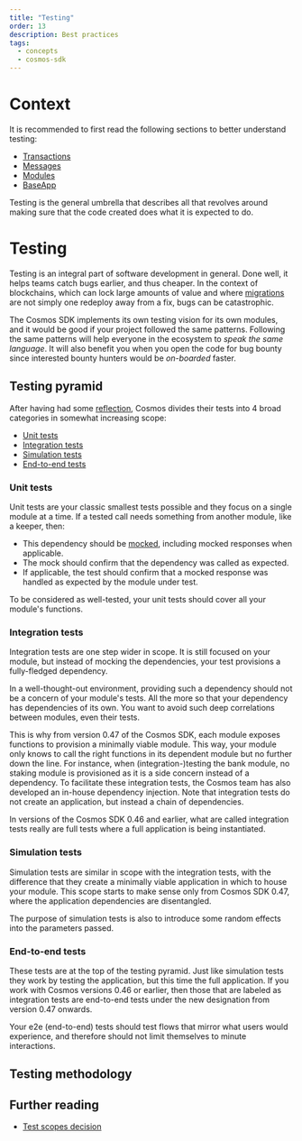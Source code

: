 ```yaml
---
title: "Testing"
order: 13
description: Best practices
tags: 
  - concepts
  - cosmos-sdk
---
```


# Context

<HighlightBox type="prerequisite">

It is recommended to first read the following sections to better understand testing:

* [Transactions](./3-transactions.md)
* [Messages](./4-messages.md)
* [Modules](./5-modules.md)
* [BaseApp](./8-base-app.md)

</HighlightBox>

<HighlightBox type="learning">

Testing is the general umbrella that describes all that revolves around making sure that the code created does what it is expected to do.

</HighlightBox>

# Testing

Testing is an integral part of software development in general. Done well, it helps teams catch bugs earlier, and thus cheaper. In the context of blockchains, which can lock large amounts of value and where [migrations](./12-migrations.md) are not simply one redeploy away from a fix, bugs can be catastrophic.

The Cosmos SDK implements its own testing vision for its own modules, and it would be good if your project followed the same patterns. Following the same patterns will help everyone in the ecosystem to _speak the same language_. It will also benefit you when you open the code for bug bounty since interested bounty hunters would be _on-boarded_ faster.

## Testing pyramid

After having had some [reflection](https://docs.cosmos.network/main/architecture/adr-059-test-scopes.html), Cosmos divides their tests into 4 broad categories in somewhat increasing scope:

* [Unit tests](https://docs.cosmos.network/main/building-modules/testing#unit-tests)
* [Integration tests](https://docs.cosmos.network/main/building-modules/testing#integration-tests)
* [Simulation tests](https://docs.cosmos.network/main/building-modules/testing#simulations)
* [End-to-end tests](https://docs.cosmos.network/main/building-modules/testing#end-to-end-tests)

### Unit tests

Unit tests are your classic smallest tests possible and they focus on a single module at a time. If a tested call needs something from another module, like a keeper, then:

* This dependency should be [mocked](https://devopedia.org/mock-testing), including mocked responses when applicable.
* The mock should confirm that the dependency was called as expected.
* If applicable, the test should confirm that a mocked response was handled as expected by the module under test.

To be considered as well-tested, your unit tests should cover all your module's functions.

### Integration tests

Integration tests are one step wider in scope. It is still focused on your module, but instead of mocking the dependencies, your test provisions a fully-fledged dependency.

In a well-thought-out environment, providing such a dependency should not be a concern of your module's tests. All the more so that your dependency has dependencies of its own. You want to avoid such deep correlations between modules, even their tests.

This is why from version 0.47 of the Cosmos SDK, each module exposes functions to provision a minimally viable module. This way, your module only knows to call the right functions in its dependent module but no further down the line. For instance, when (integration-)testing the bank module, no staking module is provisioned as it is a side concern instead of a dependency. To facilitate these integration tests, the Cosmos team has also developed an in-house dependency injection. Note that integration tests do not create an application, but instead a chain of dependencies.

In versions of the Cosmos SDK 0.46 and earlier, what are called integration tests really are full tests where a full application is being instantiated.

### Simulation tests

Simulation tests are similar in scope with the integration tests, with the difference that they create a minimally viable application in which to house your module. This scope starts to make sense only from Cosmos SDK 0.47, where the application dependencies are disentangled.

The purpose of simulation tests is also to introduce some random effects into the parameters passed.

### End-to-end tests

These tests are at the top of the testing pyramid. Just like simulation tests they work by testing the application, but this time the full application. If you work with Cosmos versions 0.46 or earlier, then those that are labeled as integration tests are end-to-end tests under the new designation from version 0.47 onwards.

Your e2e (end-to-end) tests should test flows that mirror what users would experience, and therefore should not limit themselves to minute interactions.

## Testing methodology

## Further reading

* [Test scopes decision](https://docs.cosmos.network/main/architecture/adr-059-test-scopes.html)